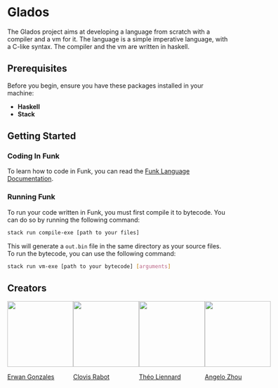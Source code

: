 # Glados

The Glados project aims at developing a language from scratch with a compiler and a vm for it. The language is a simple imperative language, with a C-like syntax. The compiler and the vm are written in haskell.

## Prerequisites

Before you begin, ensure you have these packages installed in your machine:
- **Haskell**
- **Stack**

## Getting Started

### Coding In Funk
To learn how to code in Funk, you can read the [Funk Language Documentation](User%20Documentation/Funk%20Introduction.md).

### Running Funk
To run your code written in Funk, you must first compile it to bytecode. You can do so by running the following command:
```bash
stack run compile-exe [path to your files]
```
This will generate a `out.bin` file in the same directory as your source files.
To run the bytecode, you can use the following command:
```bash
stack run vm-exe [path to your bytecode] [arguments]
```

## Creators

<div style="display: flex; justify-content: space-between;">
    <a href="https://github.com/EstusSipper">
        <img src="https://avatars.githubusercontent.com/u/91874316?v=4" width="150" height="150">
        <p>Erwan Gonzales</p>
    </a>
    <a href="https://github.com/rclovis">
        <img src="https://avatars.githubusercontent.com/u/91875893?v=4" width="150" height="150">
        <p>Clovis Rabot</p>
    </a>
    <a href="https://github.com/TotoFunki">
        <img src="https://media.licdn.com/dms/image/D4E03AQF5p--YcDCWoQ/profile-displayphoto-shrink_800_800/0/1697809819173?e=1706745600&v=beta&t=FIEWA66x7PpYe9ZfTns7dk1rxuWL16BEAU34tHwqS0Q" width="150" height="150">
        <p>Théo Liennard</p>
    </a>
    <a href="https://github.com/AngeloZhou22">
        <img src="https://avatars.githubusercontent.com/u/91876442?s=400&u=e17541db376ba488505351104ee598772dbe67a2&v=4" width="150" height="150">
        <p>Angelo Zhou</p>
    </a>
</div>
